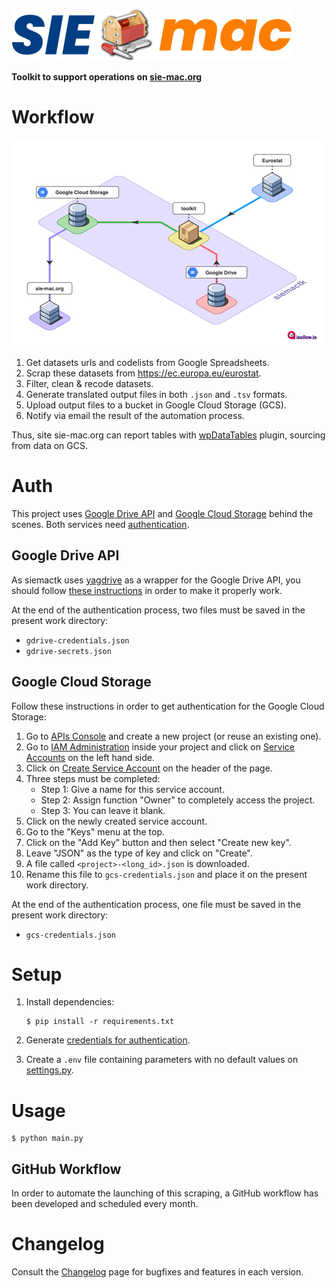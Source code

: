 ![siemactk logo](img/siemactk-logo.png)

**Toolkit to support operations on [sie-mac.org](https://sie-mac.org)**

# Workflow

![siemactk-workflow](img/siemactk-workflow.png)

1. Get datasets urls and codelists from Google Spreadsheets.
2. Scrap these datasets from https://ec.europa.eu/eurostat.
3. Filter, clean & recode datasets.
4. Generate translated output files in both `.json` and `.tsv` formats.
5. Upload output files to a bucket in Google Cloud Storage (GCS).
6. Notify via email the result of the automation process.

Thus, site sie-mac.org can report tables with [wpDataTables](https://wpdatatables.com/) plugin, sourcing from data on GCS.

# Auth

This project uses [Google Drive API](https://developers.google.com/drive) and [Google Cloud Storage](hhttps://cloud.google.com/storage) behind the scenes. Both services need [authentication](https://cloud.google.com/docs/authentication).

## Google Drive API

As siemactk uses [yagdrive](https://github.com/sdelquin/yagdrive) as a wrapper for the Google Drive API, you should follow [these instructions](https://github.com/sdelquin/yagdrive#auth) in order to make it properly work.

At the end of the authentication process, two files must be saved in the present work directory:

- `gdrive-credentials.json`
- `gdrive-secrets.json`

## Google Cloud Storage

Follow these instructions in order to get authentication for the Google Cloud Storage:

1. Go to [APIs Console](https://console.cloud.google.com/) and create a new project (or reuse an existing one).
2. Go to [IAM Administration](https://console.cloud.google.com/iam-admin/) inside your project and click on [Service Accounts](https://console.cloud.google.com/iam-admin/serviceaccounts) on the left hand side.
3. Click on [Create Service Account](https://console.cloud.google.com/iam-admin/serviceaccounts/create) on the header of the page.
4. Three steps must be completed:
   - Step 1: Give a name for this service account.
   - Step 2: Assign function "Owner" to completely access the project.
   - Step 3: You can leave it blank.
5. Click on the newly created service account.
6. Go to the "Keys" menu at the top.
7. Click on the "Add Key" button and then select "Create new key".
8. Leave "JSON" as the type of key and click on "Create".
9. A file called `<project>-<long_id>.json` is downloaded.
10. Rename this file to `gcs-credentials.json` and place it on the present work directory.

At the end of the authentication process, one file must be saved in the present work directory:

- `gcs-credentials.json`

# Setup

1. Install dependencies:

   ```console
   $ pip install -r requirements.txt
   ```

2. Generate [credentials for authentication](#Auth).
3. Create a `.env` file containing parameters with no default values on [settings.py](settings.py).

# Usage

```console
$ python main.py
```

## GitHub Workflow

In order to automate the launching of this scraping, a GitHub workflow has been developed and scheduled every month.

# Changelog

Consult the [Changelog](CHANGELOG.md) page for bugfixes and features in each version.
